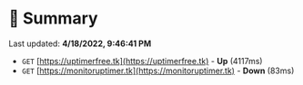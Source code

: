 # 📖 Summary
Last updated: **4/18/2022, 9:46:41 PM**

- `GET` [https://uptimerfree.tk](https://uptimerfree.tk) - **Up** (4117ms)
- `GET` [https://monitoruptimer.tk](https://monitoruptimer.tk) - **Down** (83ms)
